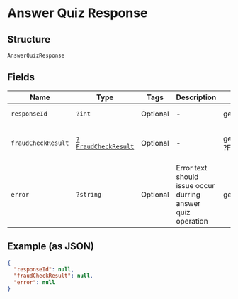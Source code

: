 
# Answer Quiz Response

## Structure

`AnswerQuizResponse`

## Fields

| Name | Type | Tags | Description | Getter | Setter |
|  --- | --- | --- | --- | --- | --- |
| `responseId` | `?int` | Optional | - | getResponseId(): ?int | setResponseId(?int responseId): void |
| `fraudCheckResult` | [`?FraudCheckResult`](../../doc/models/fraud-check-result.md) | Optional | - | getFraudCheckResult(): ?FraudCheckResult | setFraudCheckResult(?FraudCheckResult fraudCheckResult): void |
| `error` | `?string` | Optional | Error text should issue occur durring answer quiz operation | getError(): ?string | setError(?string error): void |

## Example (as JSON)

```json
{
  "responseId": null,
  "fraudCheckResult": null,
  "error": null
}
```

